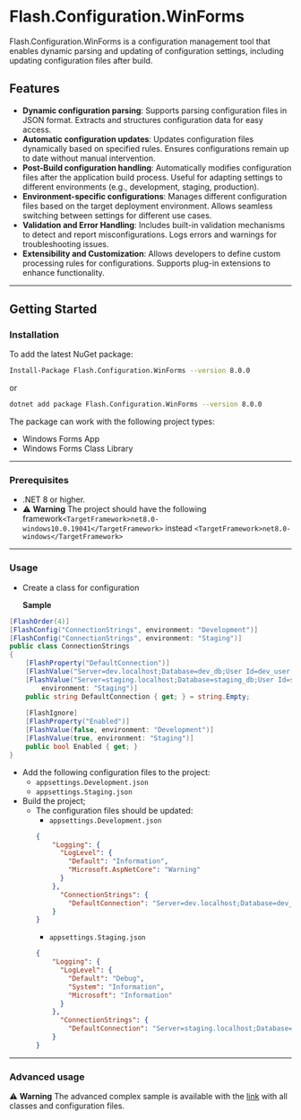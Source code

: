 # Flash.Configuration.WinForms

Flash.Configuration.WinForms is a configuration management tool that enables dynamic parsing and updating of configuration settings, including updating configuration files after build.

## Features
- **Dynamic configuration parsing**: Supports parsing configuration files in JSON format. Extracts and structures configuration data for easy access.
- **Automatic configuration updates**: Updates configuration files dynamically based on specified rules. Ensures configurations remain up to date without manual intervention.
- **Post-Build configuration handling**: Automatically modifies configuration files after the application build process. Useful for adapting settings to different environments (e.g., development, staging, production).
- **Environment-specific configurations**: Manages different configuration files based on the target deployment environment. Allows seamless switching between settings for different use cases.
- **Validation and Error Handling**: Includes built-in validation mechanisms to detect and report misconfigurations. Logs errors and warnings for troubleshooting issues.
- **Extensibility and Customization**: Allows developers to define custom processing rules for configurations. Supports plug-in extensions to enhance functionality.

---

## Getting Started

### Installation

To add the latest NuGet package:
```bash
Install-Package Flash.Configuration.WinForms --version 8.0.0
```
or
```bash
dotnet add package Flash.Configuration.WinForms --version 8.0.0
```
The package can work with the following project types:
- Windows Forms App 
- Windows Forms Class Library

---

### Prerequisites

- .NET 8 or higher.
- ⚠️ **Warning** The project should have the following framework`<TargetFramework>net8.0-windows10.0.19041</TargetFramework>` instead `<TargetFramework>net8.0-windows</TargetFramework>` 
---

### Usage

- Create a class for configuration

  **Sample**
```csharp
[FlashOrder(4)]
[FlashConfig("ConnectionStrings", environment: "Development")]
[FlashConfig("ConnectionStrings", environment: "Staging")]
public class ConnectionStrings
{
    [FlashProperty("DefaultConnection")]
    [FlashValue("Server=dev.localhost;Database=dev_db;User Id=dev_user;Password=******;", environment: "Development")]
    [FlashValue("Server=staging.localhost;Database=staging_db;User Id=staging_user;Password=******;",
        environment: "Staging")]
    public string DefaultConnection { get; } = string.Empty;
    
    [FlashIgnore]
    [FlashProperty("Enabled")]
    [FlashValue(false, environment: "Development")]
    [FlashValue(true, environment: "Staging")]
    public bool Enabled { get; }
}
```
- Add the following configuration files to the project:
    - `appsettings.Development.json`
    - `appsettings.Staging.json`
- Build the project;
    - The configuration files should be updated:
        -  `appsettings.Development.json`
      ```json
      {
          "Logging": {
            "LogLevel": {
              "Default": "Information",
              "Microsoft.AspNetCore": "Warning"
            }
          },
            "ConnectionStrings": {
              "DefaultConnection": "Server=dev.localhost;Database=dev_db;User Id=dev_user;Password=******;"
          }
      }
      ```
        -  `appsettings.Staging.json`
      ```json
      {
          "Logging": {
            "LogLevel": {
              "Default": "Debug",
              "System": "Information",
              "Microsoft": "Information"
            }
          },
            "ConnectionStrings": {
              "DefaultConnection": "Server=staging.localhost;Database=staging_db;User Id=staging_user;Password=******;"
          }
      }
      ```

---

### Advanced usage

⚠️ **Warning** The advanced complex sample is available with the [link](https://github.com/HawkN113/Flash.Configuration/blob/main/docs/samples/advanced_sample.md) with all classes and configuration files.
